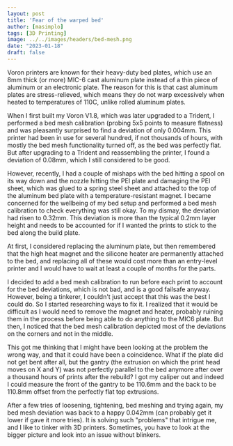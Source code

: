 ```yaml
---
layout: post
title: 'Fear of the warped bed'
author: [masimplo]
tags: [3D Printing]
image: ../../images/headers/bed-mesh.png
date: "2023-01-18"
draft: false
---
```


Voron printers are known for their heavy-duty bed plates, which use an 8mm thick (or more) MIC-6 cast aluminum plate instead of a thin piece of aluminum or an electronic plate. The reason for this is that cast aluminum plates are stress-relieved, which means they do not warp excessively when heated to temperatures of 110C, unlike rolled aluminum plates.

When I first built my Voron V1.8, which was later upgraded to a Trident, I performed a bed mesh calibration (probing 5x5 points to measure flatness) and was pleasantly surprised to find a deviation of only 0.004mm. This printer had been in use for several hundred, if not thousands of hours, with mostly the bed mesh functionality turned off, as the bed was perfectly flat. But after upgrading to a Trident and reassembling the printer, I found a deviation of 0.08mm, which I still considered to be good.

However, recently, I had a couple of mishaps with the bed hitting a spool on its way down and the nozzle hitting the PEI plate and damaging the PEI sheet, which was glued to a spring steel sheet and attached to the top of the aluminum bed plate with a temperature-resistant magnet. I became concerned for the wellbeing of my bed setup and performed a bed mesh calibration to check everything was still okay. To my dismay, the deviation had risen to 0.32mm. This deviation is more than the typical 0.2mm layer height and needs to be accounted for if I wanted the prints to stick to the bed along the build plate.

At first, I considered replacing the aluminum plate, but then remembered that the high heat magnet and the silicone heater are permanently attached to the bed, and replacing all of these would cost more than an entry-level printer and I would have to wait at least a couple of months for the parts.

I decided to add a bed mesh calibration to run before each print to account for the bed deviations, which is not bad, and is a good failsafe anyway. However, being a tinkerer, I couldn't just accept that this was the best I could do. So I started researching ways to fix it. I realized that it would be difficult as I would need to remove the magnet and heater, probably ruining them in the process before being able to do anything to the MIC6 plate. But then, I noticed that the bed mesh calibration depicted most of the deviations on the corners and not in the middle.

This got me thinking that I might have been looking at the problem the wrong way, and that it could have been a coincidence. What if the plate did not get bent after all, but the gantry (the extrusion on which the print head moves on X and Y) was not perfectly parallel to the bed anymore after over a thousand hours of prints after the rebuild? I got my caliper out and indeed I could measure the front of the gantry to be 110.6mm and the back to be 110.8mm offset from the perfectly flat top extrusions.

After a few tries of loosening, tightening, bed meshing and trying again, my bed mesh deviation was back to a happy 0.042mm (can probably get it lower if gave it more tries). It is solving such "problems" that intrigue me, and I like to tinker with 3D printers. Sometimes, you have to look at the bigger picture and look into an issue without blinkers.
